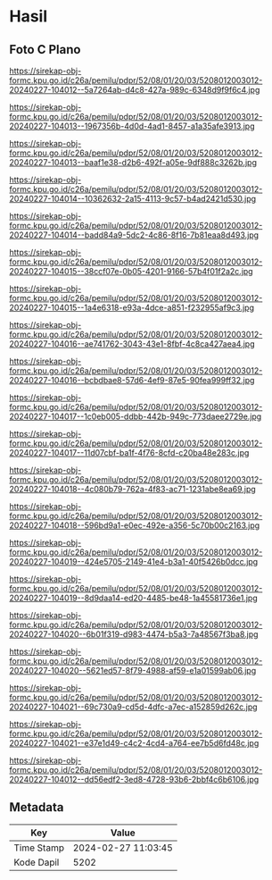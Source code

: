 # Hasil

## Foto C Plano

https://sirekap-obj-formc.kpu.go.id/c26a/pemilu/pdpr/52/08/01/20/03/5208012003012-20240227-104012--5a7264ab-d4c8-427a-989c-6348d9f9f6c4.jpg

https://sirekap-obj-formc.kpu.go.id/c26a/pemilu/pdpr/52/08/01/20/03/5208012003012-20240227-104013--1967356b-4d0d-4ad1-8457-a1a35afe3913.jpg

https://sirekap-obj-formc.kpu.go.id/c26a/pemilu/pdpr/52/08/01/20/03/5208012003012-20240227-104013--baaf1e38-d2b6-492f-a05e-9df888c3262b.jpg

https://sirekap-obj-formc.kpu.go.id/c26a/pemilu/pdpr/52/08/01/20/03/5208012003012-20240227-104014--10362632-2a15-4113-9c57-b4ad2421d530.jpg

https://sirekap-obj-formc.kpu.go.id/c26a/pemilu/pdpr/52/08/01/20/03/5208012003012-20240227-104014--badd84a9-5dc2-4c86-8f16-7b81eaa8d493.jpg

https://sirekap-obj-formc.kpu.go.id/c26a/pemilu/pdpr/52/08/01/20/03/5208012003012-20240227-104015--38ccf07e-0b05-4201-9166-57b4f01f2a2c.jpg

https://sirekap-obj-formc.kpu.go.id/c26a/pemilu/pdpr/52/08/01/20/03/5208012003012-20240227-104015--1a4e6318-e93a-4dce-a851-f232955af9c3.jpg

https://sirekap-obj-formc.kpu.go.id/c26a/pemilu/pdpr/52/08/01/20/03/5208012003012-20240227-104016--ae741762-3043-43e1-8fbf-4c8ca427aea4.jpg

https://sirekap-obj-formc.kpu.go.id/c26a/pemilu/pdpr/52/08/01/20/03/5208012003012-20240227-104016--bcbdbae8-57d6-4ef9-87e5-90fea999ff32.jpg

https://sirekap-obj-formc.kpu.go.id/c26a/pemilu/pdpr/52/08/01/20/03/5208012003012-20240227-104017--1c0eb005-ddbb-442b-949c-773daee2729e.jpg

https://sirekap-obj-formc.kpu.go.id/c26a/pemilu/pdpr/52/08/01/20/03/5208012003012-20240227-104017--11d07cbf-ba1f-4f76-8cfd-c20ba48e283c.jpg

https://sirekap-obj-formc.kpu.go.id/c26a/pemilu/pdpr/52/08/01/20/03/5208012003012-20240227-104018--4c080b79-762a-4f83-ac71-1231abe8ea69.jpg

https://sirekap-obj-formc.kpu.go.id/c26a/pemilu/pdpr/52/08/01/20/03/5208012003012-20240227-104018--596bd9a1-e0ec-492e-a356-5c70b00c2163.jpg

https://sirekap-obj-formc.kpu.go.id/c26a/pemilu/pdpr/52/08/01/20/03/5208012003012-20240227-104019--424e5705-2149-41e4-b3a1-40f5426b0dcc.jpg

https://sirekap-obj-formc.kpu.go.id/c26a/pemilu/pdpr/52/08/01/20/03/5208012003012-20240227-104019--8d9daa14-ed20-4485-be48-1a45581736e1.jpg

https://sirekap-obj-formc.kpu.go.id/c26a/pemilu/pdpr/52/08/01/20/03/5208012003012-20240227-104020--6b01f319-d983-4474-b5a3-7a48567f3ba8.jpg

https://sirekap-obj-formc.kpu.go.id/c26a/pemilu/pdpr/52/08/01/20/03/5208012003012-20240227-104020--5621ed57-8f79-4988-af59-e1a01599ab06.jpg

https://sirekap-obj-formc.kpu.go.id/c26a/pemilu/pdpr/52/08/01/20/03/5208012003012-20240227-104021--69c730a9-cd5d-4dfc-a7ec-a152859d262c.jpg

https://sirekap-obj-formc.kpu.go.id/c26a/pemilu/pdpr/52/08/01/20/03/5208012003012-20240227-104021--e37e1d49-c4c2-4cd4-a764-ee7b5d6fd48c.jpg

https://sirekap-obj-formc.kpu.go.id/c26a/pemilu/pdpr/52/08/01/20/03/5208012003012-20240227-104012--dd56edf2-3ed8-4728-93b6-2bbf4c6b6106.jpg


## Metadata

| Key        | Value               |
| ---------- | ------------------- |
| Time Stamp | 2024-02-27 11:03:45 |
| Kode Dapil | 5202                |



